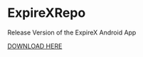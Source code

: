 # ExpireXRepo
Release Version of the ExpireX Android App

[DOWNLOAD HERE](https://github.com/axeltj/ExpireXRepo/raw/master/app-release.apk)
